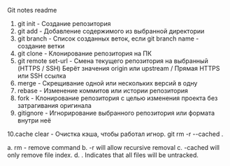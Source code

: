 Git notes readme

1. git init - Создание репозитория 
2. git add - Добавление содержимого из выбранной директории 
3. git branch - Список созданных веток, если git branch name - создание ветки
4. git clone - Клонирование репозитория на ПК
5. git remote set-url - Смена текущего репозитория на выбранный (HTTPS / SSH)
Берёт значения origin или upstream / Прямая HTTPS или SSH ссылка
6. merge - Скрещивание одной или нескольких версий в одну
7. rebase - Изменение коммитов или истории репозитория
8. fork - Клонирование репозитория с целью изменения проекта без затрагивания оригинала
9. gitignore - Игнорирование выбранного репозитория или формата внутри неё

10.cache clear - Очистка кэша, чтобы работал игнор.
git rm -r --cached .

a. rm - remove command
b. -r will allow recursive removal
c. -cached will only remove file index.
d. . Indicates that all files will be untracked.


